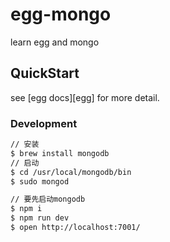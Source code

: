 # egg-mongo

learn egg and mongo

## QuickStart

<!-- add docs here for user -->

see [egg docs][egg] for more detail.

### Development


```bash
// 安装
$ brew install mongodb
// 启动
$ cd /usr/local/mongodb/bin
$ sudo mongod
```



```bash
// 要先启动mongodb
$ npm i
$ npm run dev
$ open http://localhost:7001/
```
